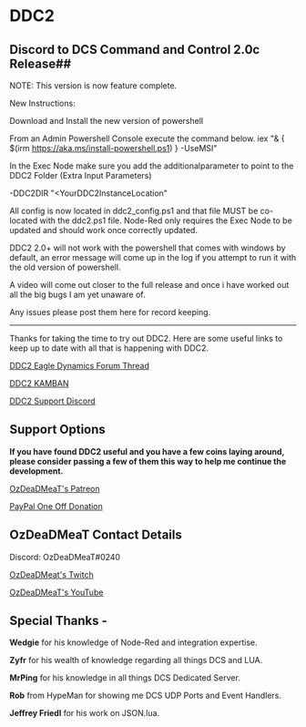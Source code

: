 # DDC2
## Discord to DCS Command and Control 2.0c Release##

NOTE: This version is now feature complete.

New Instructions:

Download and Install the new version of powershell

From an Admin Powershell Console execute the command below.
iex "& { $(irm https://aka.ms/install-powershell.ps1) } -UseMSI"

In the Exec Node make sure you add the additionalparameter to point to the DDC2 Folder (Extra Input Parameters)

-DDC2DIR "<YourDDC2InstanceLocation"

All config is now located in ddc2_config.ps1 and that file MUST be co-located with the ddc2.ps1 file.
Node-Red only requires the Exec Node to be updated and should work once correctly updated.

DDC2 2.0+ will not work with the powershell that comes with windows by default, an error message will come up in the log if you attempt to run it with the old version of powershell.

A video will come out closer to the full release and once i have worked out all the big bugs I am yet unaware of.

Any issues please post them here for record keeping.

---------------------------------------------------------------------------------

Thanks for taking the time to try out DDC2. Here are some useful links to keep up to date with all that is happening with DDC2. 

[DDC2 Eagle Dynamics Forum Thread](https://forums.eagle.ru/topic/241221-introduction-to-discord-to-dcs-server-command-control-ddc2/ "DDC2 Eagle Dynamics Forum Thread")

[DDC2 KAMBAN](https://trello.com/b/NerHUp2T/ddc2 "DDC2 KAMBAN")

[DDC2 Support Discord](https://discord.com/invite/AZtE9Ew "DDC2 Support Discord")



## Support Options ##

__If you have found DDC2 useful and you have a few coins laying around, please consider passing a few of them this way to help me continue the development.__

[OzDeaDMeaT's Patreon](https://www.patreon.com/ozdeadmeat "OzDeaDMeaT's Patreon")

[PayPal One Off Donation](https://www.paypal.com/cgi-bin/webscr?cmd=_donations&business=4K2HH4RF6RZEU&item_name=Support+OzDeaDMeaT+pwn+n00bs+with+his+friends&currency_code=AUD&source=url "PayPal One Off Donation")



## OzDeaDMeaT Contact Details ##

Discord: OzDeaDMeaT#0240

[OzDeaDMeat's Twitch](https://www.twitch.tv/ozdeadmeat "OzDeaDMeat's Twitch")

[OzDeaDMeaT's YouTube](https://www.youtube.com/ozdeadmeat "OzDeaDMeaT's YouTube")



## Special Thanks - ##

__Wedgie__ for his knowledge of Node-Red and integration expertise.

__Zyfr__ for his wealth of knowledge regarding all things DCS and LUA.

__MrPing__ for his knowledge in all things DCS Dedicated Server.

__Rob__ from HypeMan for showing me DCS UDP Ports and Event Handlers.

__Jeffrey Friedl__ for his work on JSON.lua.
